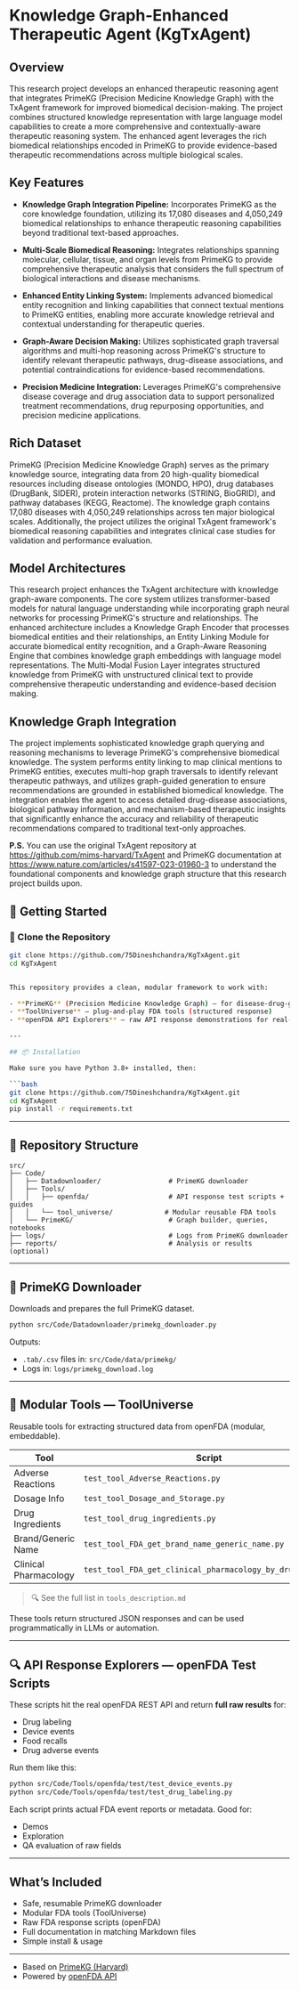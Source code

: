 # **Knowledge Graph-Enhanced Therapeutic Agent (KgTxAgent)**

## **Overview**
This research project develops an enhanced therapeutic reasoning agent that integrates PrimeKG (Precision Medicine Knowledge Graph) with the TxAgent framework for improved biomedical decision-making. The project combines structured knowledge representation with large language model capabilities to create a more comprehensive and contextually-aware therapeutic reasoning system. The enhanced agent leverages the rich biomedical relationships encoded in PrimeKG to provide evidence-based therapeutic recommendations across multiple biological scales.

## **Key Features**

* **Knowledge Graph Integration Pipeline:** Incorporates PrimeKG as the core knowledge foundation, utilizing its 17,080 diseases and 4,050,249 biomedical relationships to enhance therapeutic reasoning capabilities beyond traditional text-based approaches.

* **Multi-Scale Biomedical Reasoning:** Integrates relationships spanning molecular, cellular, tissue, and organ levels from PrimeKG to provide comprehensive therapeutic analysis that considers the full spectrum of biological interactions and disease mechanisms.

* **Enhanced Entity Linking System:** Implements advanced biomedical entity recognition and linking capabilities that connect textual mentions to PrimeKG entities, enabling more accurate knowledge retrieval and contextual understanding for therapeutic queries.

* **Graph-Aware Decision Making:** Utilizes sophisticated graph traversal algorithms and multi-hop reasoning across PrimeKG's structure to identify relevant therapeutic pathways, drug-disease associations, and potential contraindications for evidence-based recommendations.

* **Precision Medicine Integration:** Leverages PrimeKG's comprehensive disease coverage and drug association data to support personalized treatment recommendations, drug repurposing opportunities, and precision medicine applications.

## **Rich Dataset**
PrimeKG (Precision Medicine Knowledge Graph) serves as the primary knowledge source, integrating data from 20 high-quality biomedical resources including disease ontologies (MONDO, HPO), drug databases (DrugBank, SIDER), protein interaction networks (STRING, BioGRID), and pathway databases (KEGG, Reactome). The knowledge graph contains 17,080 diseases with 4,050,249 relationships across ten major biological scales. Additionally, the project utilizes the original TxAgent framework's biomedical reasoning capabilities and integrates clinical case studies for validation and performance evaluation.

## **Model Architectures**
This research project enhances the TxAgent architecture with knowledge graph-aware components. The core system utilizes transformer-based models for natural language understanding while incorporating graph neural networks for processing PrimeKG's structure and relationships. The enhanced architecture includes a Knowledge Graph Encoder that processes biomedical entities and their relationships, an Entity Linking Module for accurate biomedical entity recognition, and a Graph-Aware Reasoning Engine that combines knowledge graph embeddings with language model representations. The Multi-Modal Fusion Layer integrates structured knowledge from PrimeKG with unstructured clinical text to provide comprehensive therapeutic understanding and evidence-based decision making.

## **Knowledge Graph Integration**
The project implements sophisticated knowledge graph querying and reasoning mechanisms to leverage PrimeKG's comprehensive biomedical knowledge. The system performs entity linking to map clinical mentions to PrimeKG entities, executes multi-hop graph traversals to identify relevant therapeutic pathways, and utilizes graph-guided generation to ensure recommendations are grounded in established biomedical knowledge. The integration enables the agent to access detailed drug-disease associations, biological pathway information, and mechanism-based therapeutic insights that significantly enhance the accuracy and reliability of therapeutic recommendations compared to traditional text-only approaches.

**P.S.** You can use the original TxAgent repository at https://github.com/mims-harvard/TxAgent and PrimeKG documentation at https://www.nature.com/articles/s41597-023-01960-3 to understand the foundational components and knowledge graph structure that this research project builds upon.




## 🚀 Getting Started

### 📁 Clone the Repository

```bash
git clone https://github.com/75Dineshchandra/KgTxAgent.git
cd KgTxAgent


This repository provides a clean, modular framework to work with:

- **PrimeKG** (Precision Medicine Knowledge Graph) — for disease-drug-gene relationships
- **ToolUniverse** — plug-and-play FDA tools (structured response)
- **openFDA API Explorers** — raw API response demonstrations for real-world queries

---

## 📦 Installation

Make sure you have Python 3.8+ installed, then:

```bash
git clone https://github.com/75Dineshchandra/KgTxAgent.git
cd KgTxAgent
pip install -r requirements.txt
```

---

## 📁 Repository Structure

```
src/
├── Code/
│   ├── Datadownloader/                 # PrimeKG downloader
│   ├── Tools/
│   │   ├── openfda/                    # API response test scripts + guides
│   │   └── tool_universe/             # Modular reusable FDA tools
│   └── PrimeKG/                        # Graph builder, queries, notebooks
├── logs/                               # Logs from PrimeKG downloader
├── reports/                            # Analysis or results (optional)
```

---

## 🧬 PrimeKG Downloader

Downloads and prepares the full PrimeKG dataset.

```bash
python src/Code/Datadownloader/primekg_downloader.py
```

Outputs:
- `.tab/.csv` files in: `src/Code/data/primekg/`
- Logs in: `logs/primekg_download.log`

---

## 🔧 Modular Tools — ToolUniverse

Reusable tools for extracting structured data from openFDA (modular, embeddable).

| Tool | Script | Guide |
|------|--------|-------|
| Adverse Reactions | `test_tool_Adverse_Reactions.py` | `test_tool_Adverse_Reactions.md` |
| Dosage Info | `test_tool_Dosage_and_Storage.py` | `test_tool_Dosage_and_Storage.md` |
| Drug Ingredients | `test_tool_drug_ingredients.py` | `test_tool_drug_ingredients.md` |
| Brand/Generic Name | `test_tool_FDA_get_brand_name_generic_name.py` | — |
| Clinical Pharmacology | `test_tool_FDA_get_clinical_pharmacology_by_drug_name.py` | — |

> 🔍 See the full list in `tools_description.md`

These tools return structured JSON responses and can be used programmatically in LLMs or automation.

---

## 🔍 API Response Explorers — openFDA Test Scripts

These scripts hit the real openFDA REST API and return **full raw results** for:

- Drug labeling
- Device events
- Food recalls
- Drug adverse events

Run them like this:

```bash
python src/Code/Tools/openfda/test/test_device_events.py
python src/Code/Tools/openfda/test/test_drug_labeling.py
```

Each script prints actual FDA event reports or metadata. Good for:
- Demos
- Exploration
- QA evaluation of raw fields

---

## What’s Included

-  Safe, resumable PrimeKG downloader
-  Modular FDA tools (ToolUniverse)
-  Raw FDA response scripts (openFDA)
-  Full documentation in matching Markdown files
- Simple install & usage

---

- Based on [PrimeKG (Harvard)](https://github.com/mims-harvard/PrimeKG)
- Powered by [openFDA API](https://open.fda.gov)

